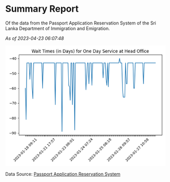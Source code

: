 # Summary Report

Of the data from the Passport Application Reservation System of the Sri Lanka Department of Immigration and Emigration.

*As of 2023-04-23 06:07:48*

![Wait Time Chart](summary.wait_time_chart.png)

Data Source: [Passport Application Reservation System](https://eservices.immigration.gov.lk:8443/appointment/pages/reservationApplication.xhtml)